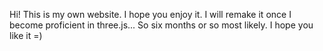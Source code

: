 Hi! This is my own website. I hope you enjoy it. I will remake it once I become proficient in three.js... So six months or so most likely. I hope you like it =)
